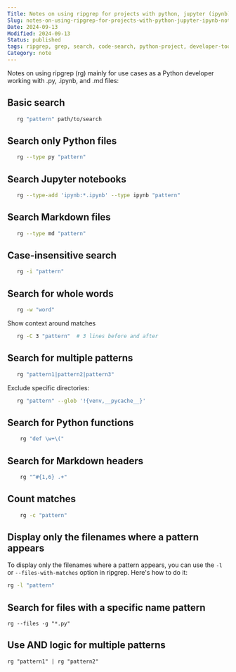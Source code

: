 ```yaml
---
Title: Notes on using ripgrep for projects with python, jupyter (ipynb) notebooks and markdown files
Slug: notes-on-using-ripgrep-for-projects-with-python-jupyter-ipynb-notebooks-and
Date: 2024-09-13
Modified: 2024-09-13
Status: published
tags: ripgrep, grep, search, code-search, python-project, developer-tools
Category: note
---
```

Notes on using ripgrep (rg) mainly for use cases as a Python developer working with .py, .ipynb, and .md files:

## Basic search

```sh
   rg "pattern" path/to/search
```

## Search only Python files

```sh
   rg --type py "pattern"
```

## Search Jupyter notebooks

```sh
   rg --type-add 'ipynb:*.ipynb' --type ipynb "pattern"
```

## Search Markdown files

```sh
   rg --type md "pattern"
```

## Case-insensitive search

```sh
   rg -i "pattern"
```

## Search for whole words

```sh
   rg -w "word"
```

Show context around matches
```sh
   rg -C 3 "pattern"  # 3 lines before and after
```

## Search for multiple patterns

```sh
   rg "pattern1|pattern2|pattern3"
```

Exclude specific directories:
```sh
   rg "pattern" --glob '!{venv,__pycache__}'
```

## Search for Python functions

```sh
    rg "def \w+\("
 ```

## Search for Markdown headers

```sh
    rg "^#{1,6} .+"
 ```

## Count matches

```sh
    rg -c "pattern"
 ```

## Display only the filenames where a pattern appears

To display only the filenames where a pattern appears, you can use the `-l` or `--files-with-matches` option in ripgrep. Here's how to do it:

```sh
rg -l "pattern"
```

## Search for files with a specific name pattern

`rg --files -g "*.py"`

## Use AND logic for multiple patterns

`rg "pattern1" | rg "pattern2"`
